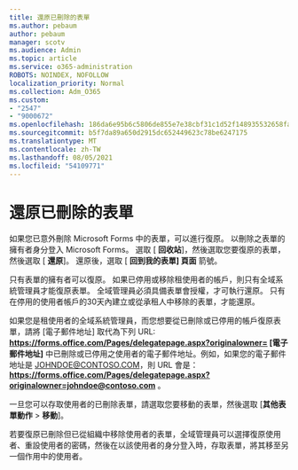 ```yaml
---
title: 還原已刪除的表單
ms.author: pebaum
author: pebaum
manager: scotv
ms.audience: Admin
ms.topic: article
ms.service: o365-administration
ROBOTS: NOINDEX, NOFOLLOW
localization_priority: Normal
ms.collection: Adm_O365
ms.custom:
- "2547"
- "9000672"
ms.openlocfilehash: 186da6e95b6c5806de855e7e38cbf31c1d52f148935532658fae0cc3fe111f35
ms.sourcegitcommit: b5f7da89a650d2915dc652449623c78be6247175
ms.translationtype: MT
ms.contentlocale: zh-TW
ms.lasthandoff: 08/05/2021
ms.locfileid: "54109771"
---
```

# <a name="restore-a-deleted-form"></a>還原已刪除的表單

如果您已意外刪除 Microsoft Forms 中的表單，可以進行復原。 以刪除之表單的擁有者身分登入 Microsoft Forms。 選取 [ **回收站**]，然後選取您要復原的表單，然後選取 [ **還原**]。 還原後，選取 [ **回到我的表單] 頁面** 箭號。

只有表單的擁有者可以復原。 如果已停用或移除租使用者的帳戶，則只有全域系統管理員才能復原表單。 全域管理員必須具備表單會授權，才可執行還原。 只有在停用的使用者帳戶的30天內建立或從承租人中移除的表單，才能還原。

如果您是租使用者的全域系統管理員，而您想要從已刪除或已停用的帳戶復原表單，請將 [電子郵件地址] 取代為下列 URL: **https://forms.office.com/Pages/delegatepage.aspx?originalowner= [電子郵件地址]** 中已刪除或已停用之使用者的電子郵件地址。例如，如果您的電子郵件地址是 JOHNDOE@CONTOSO.COM，則 URL 會是： **https://forms.office.com/Pages/delegatepage.aspx?originalowner=johndoe@contoso.com** 。 

一旦您可以存取使用者的已刪除表單，請選取您要移動的表單，然後選取 [**其他表單動作**  >  **移動**]。

若要復原已刪除但已從組織中移除使用者的表單，全域管理員可以選擇復原使用者、重設使用者的密碼，然後在以該使用者的身分登入時，存取表單，將其移至另一個作用中的使用者。 
